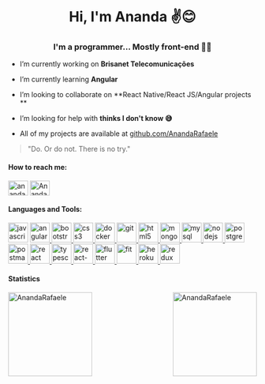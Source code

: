 
<h1 align="center">Hi, I'm Ananda ✌️😊</h1>
<h3 align="center">I'm a programmer... Mostly front-end 👩‍💻</h3>

-  I’m currently working on **Brisanet Telecomunicações**

-  I’m currently learning **Angular**

-  I’m looking to collaborate on **React Native/React JS/Angular projects **

-  I’m looking for help with **thinks I don't know 😅**

- All of my projects are available at [github.com/AnandaRafaele](github.com/AnandaRafaele)

> "Do. Or do not. There is no try."

#### How to reach me:
<p>
<a href="https://www.linkedin.com/in/ananda-rafaele-72ba55150/" target="blank"><img align="center" src="https://cdn.jsdelivr.net/npm/simple-icons@3.0.1/icons/linkedin.svg" alt="ananda-rafaele-72ba55150/" height="30" width="40" /></a>
<a href="https://www.instagram.com/nanda_rafaele/" target="blank"><img align="center" src="https://cdn.jsdelivr.net/npm/simple-icons@3.0.1/icons/instagram.svg" alt="Ananda/" height="30" width="40" /></a>
</p>

#### Languages and Tools:
<p align="left">
  <img src="https://xesque.rocketseat.dev/platform/tech/javascript.svg" alt="javascript" width="40" height="40"/> 
</a>

<a href="https://angular.io" target="_blank">
  <img src="https://xesque.rocketseat.dev/platform/tech/angularjs.svg" alt="angularjs" width="40" height="40"/>
</a>

<a href="https://getbootstrap.com" target="_blank">
  <img src="https://xesque.rocketseat.dev/platform/tech/bootstrap.svg" alt="bootstrap" width="40" height="40"/>
</a>

<a href="https://www.w3schools.com/css/" target="_blank">
  <img src="https://xesque.rocketseat.dev/platform/tech/css3.svg" alt="css3" width="40" height="40"/>
</a>

<a href="https://www.docker.com/" target="_blank">
  <img src="https://xesque.rocketseat.dev/platform/tech/docker.svg" alt="docker" width="40" height="40"/>
</a>

<a href="https://git-scm.com/" target="_blank"> 
  <img src="https://xesque.rocketseat.dev/platform/tech/git.svg" alt="git" width="40" height="40"/> 
</a>

<a href="https://www.w3.org/html/" target="_blank">
  <img src="https://xesque.rocketseat.dev/platform/tech/html5.svg" alt="html5" width="40" height="40"/>
</a>

<a href="https://www.mongodb.com/" target="_blank"> 
  <img src="https://xesque.rocketseat.dev/platform/tech/mongodb.svg" alt="mongodb" width="40" height="40"/> 
</a> 

<a href="https://www.mysql.com/" target="_blank"> 
  <img src="https://xesque.rocketseat.dev/platform/tech/mysql.svg" alt="mysql" width="40" height="40"/> 
</a> 

<a href="https://nodejs.org" target="_blank"> 
  <img src="https://xesque.rocketseat.dev/platform/tech/node.svg" alt="nodejs" width="40" height="40"/> 
</a>

<a href="https://www.postgresql.org" target="_blank">
  <img src="https://xesque.rocketseat.dev/platform/tech/postgresql.svg" alt="postgresql" width="40" height="40"/> 
</a> 

<a href="https://postman.com" target="_blank">
  <img src="https://user-images.githubusercontent.com/2676579/34940598-17cc20f0-f9be-11e7-8c6d-f0190d502d64.png" alt="postman" width="40" height="40"/>
</a> 

<a href="https://reactjs.org/" target="_blank"> 
  <img src="https://xesque.rocketseat.dev/platform/tech/reactjs.svg" alt="react" width="40" height="40"/> 
</a> 

<a href="https://www.typescriptlang.org/" target="_blank"> 
  <img src="https://xesque.rocketseat.dev/platform/tech/typescript.svg" alt="typescript" width="40" height="40"/>
</a> 

<a href="https://reactnative.dev/" target="_blank"> 
  <img src="https://xesque.rocketseat.dev/platform/tech/react-native.svg" alt="react-native" width="40" height="40"/>
</a> 

<a href="https://flutter.dev/" target="_blank"> 
  <img src="https://xesque.rocketseat.dev/platform/tech/flutter.svg" alt="flutter" width="40" height="40"/>
</a> 

<a href="https://git-scm.com/" target="_blank"> 
  <img src="https://xesque.rocketseat.dev/platform/tech/git.svg" alt="fit" width="40" height="40"/>
</a> 

<a href="https://www.heroku.com/" target="_blank"> 
  <img src="https://xesque.rocketseat.dev/platform/tech/heroku.svg" alt="heroku" width="40" height="40"/>
</a> 

<a href="https://redux.js.org/" target="_blank"> 
  <img src="https://xesque.rocketseat.dev/platform/tech/redux.svg" alt="redux" width="40" height="40"/>
</a> 

</p>

#### Statistics

<img align="left" height="170" src="https://github-readme-stats.vercel.app/api/top-langs?username=AnandaRafaele&show_icons=true&locale=en&layout=compact" alt="AnandaRafaele" />
<img  align="right" height="170" src="https://github-readme-stats.vercel.app/api?username=AnandaRafaele&show_icons=true&locale=en" alt="AnandaRafaele" /></p>
